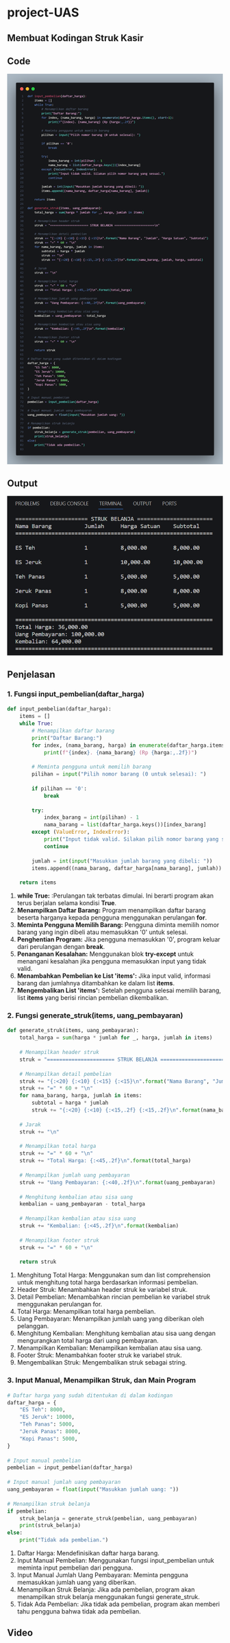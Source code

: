# project-UAS
## Membuat Kodingan Struk Kasir

## Code
![gambar](Dokumentasi/code.png)

## Output
![gambar](Dokumentasi/Screenshot%202024-01-08%20231330.png)

## Penjelasan

### 1. Fungsi input_pembelian(daftar_harga)

```python
def input_pembelian(daftar_harga):
    items = []
    while True:
        # Menampilkan daftar barang
        print("Daftar Barang:")
        for index, (nama_barang, harga) in enumerate(daftar_harga.items(), start=1):
            print(f"{index}. {nama_barang} (Rp {harga:,.2f})")

        # Meminta pengguna untuk memilih barang
        pilihan = input("Pilih nomor barang (0 untuk selesai): ")
        
        if pilihan == '0':
            break

        try:
            index_barang = int(pilihan) - 1
            nama_barang = list(daftar_harga.keys())[index_barang]
        except (ValueError, IndexError):
            print("Input tidak valid. Silakan pilih nomor barang yang sesuai.")
            continue

        jumlah = int(input("Masukkan jumlah barang yang dibeli: "))
        items.append((nama_barang, daftar_harga[nama_barang], jumlah))
    
    return items
```
1. **while True:** :Perulangan tak terbatas dimulai. Ini berarti program akan terus berjalan selama kondisi **True**.
2. **Menampilkan Daftar Barang:** Program menampilkan daftar barang beserta harganya kepada pengguna menggunakan perulangan **for**.
3. **Meminta Pengguna Memilih Barang:** Pengguna diminta memilih nomor barang yang ingin dibeli atau memasukkan '0' untuk selesai.
4. **Penghentian Program:** Jika pengguna memasukkan '0', program keluar dari perulangan dengan **break**.
5. **Penanganan Kesalahan:** Menggunakan blok **try-except** untuk menangani kesalahan jika pengguna memasukkan input yang tidak valid.
6. **Menambahkan Pembelian ke List 'items':** Jika input valid, informasi barang dan jumlahnya ditambahkan ke dalam list **items**.
7. **Mengembalikan List 'items':** Setelah pengguna selesai memilih barang, list **items** yang berisi rincian pembelian dikembalikan.

### 2. Fungsi generate_struk(items, uang_pembayaran)

```python
def generate_struk(items, uang_pembayaran):
    total_harga = sum(harga * jumlah for _, harga, jumlah in items)
    
    # Menampilkan header struk
    struk = "====================== STRUK BELANJA =======================\n"

    # Menampilkan detail pembelian
    struk += "{:<20} {:<10} {:<15} {:<15}\n".format("Nama Barang", "Jumlah", "Harga Satuan", "Subtotal")
    struk += "=" * 60 + "\n"
    for nama_barang, harga, jumlah in items:
        subtotal = harga * jumlah
        struk += "{:<20} {:<10} {:<15,.2f} {:<15,.2f}\n".format(nama_barang, jumlah, harga, subtotal)

    # Jarak
    struk += "\n"

    # Menampilkan total harga
    struk += "=" * 60 + "\n"
    struk += "Total Harga: {:<45,.2f}\n".format(total_harga)

    # Menampilkan jumlah uang pembayaran
    struk += "Uang Pembayaran: {:<40,.2f}\n".format(uang_pembayaran)

    # Menghitung kembalian atau sisa uang
    kembalian = uang_pembayaran - total_harga

    # Menampilkan kembalian atau sisa uang
    struk += "Kembalian: {:<45,.2f}\n".format(kembalian)

    # Menampilkan footer struk
    struk += "=" * 60 + "\n"
    
    return struk
```
1. Menghitung Total Harga: Menggunakan sum dan list comprehension untuk menghitung total harga berdasarkan informasi pembelian.
2. Header Struk: Menambahkan header struk ke variabel struk.
3. Detail Pembelian: Menambahkan rincian pembelian ke variabel struk menggunakan perulangan for.
4. Total Harga: Menampilkan total harga pembelian.
5. Uang Pembayaran: Menampilkan jumlah uang yang diberikan oleh pelanggan.
6. Menghitung Kembalian: Menghitung kembalian atau sisa uang dengan mengurangkan total harga dari uang pembayaran.
7. Menampilkan Kembalian: Menampilkan kembalian atau sisa uang.
8. Footer Struk: Menambahkan footer struk ke variabel struk.
9. Mengembalikan Struk: Mengembalikan struk sebagai string.

### 3. Input Manual, Menampilkan Struk, dan Main Program

```python
# Daftar harga yang sudah ditentukan di dalam kodingan
daftar_harga = {
    "ES Teh": 8000,
    "ES Jeruk": 10000,
    "Teh Panas": 5000,
    "Jeruk Panas": 8000,
    "Kopi Panas": 5000,
}

# Input manual pembelian
pembelian = input_pembelian(daftar_harga)

# Input manual jumlah uang pembayaran
uang_pembayaran = float(input("Masukkan jumlah uang: "))

# Menampilkan struk belanja
if pembelian:
    struk_belanja = generate_struk(pembelian, uang_pembayaran)
    print(struk_belanja)
else:
    print("Tidak ada pembelian.")
```
1. Daftar Harga: Mendefinisikan daftar harga barang.
2. Input Manual Pembelian: Menggunakan fungsi input_pembelian untuk meminta input pembelian dari pengguna.
3. Input Manual Jumlah Uang Pembayaran: Meminta pengguna memasukkan jumlah uang yang diberikan.
4. Menampilkan Struk Belanja: Jika ada pembelian, program akan menampilkan struk belanja menggunakan fungsi generate_struk.
5. Tidak Ada Pembelian: Jika tidak ada pembelian, program akan memberi tahu pengguna bahwa tidak ada pembelian.

## Video 
